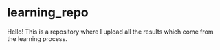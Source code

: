 # learning_repo
Hello! 
This is a repository where I upload all the results which come from the learning process.
